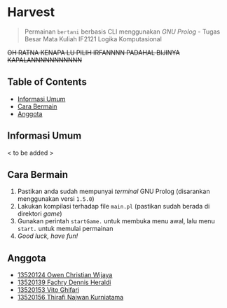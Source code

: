 # Harvest
> Permainan `bertani` berbasis CLI menggunakan _GNU Prolog_ - Tugas Besar Mata Kuliah IF2121 Logika Komputasional


~~OH RATNA KENAPA LU PILIH IRFANNNN PADAHAL BIJINYA KAPALANNNNNNNNNNN~~ 

## Table of Contents
* [Informasi Umum](#informasi-umum)
* [Cara Bermain](#cara-bermain)
* [Anggota](#anggota)
## Informasi Umum
< to be added >

## Cara Bermain
1. Pastikan anda sudah mempunyai _terminal_ GNU Prolog (disarankan menggunakan versi `1.5.0`)
2. Lakukan kompilasi terhadap file `main.pl` (pastikan sudah berada di direktori _game_)
3. Gunakan perintah `startGame.` untuk membuka menu awal, lalu menu `start.` untuk memulai permainan
4. _Good luck, have fun!_

## Anggota
* [13520124 Owen Christian Wijaya](#https://github.com/reverseon)
* [13520139 Fachry Dennis Heraldi](#https://github.com/dennisheraldi)
* [13520153 Vito Ghifari](#https://github.com/VanillaMacchiato)
* [13520156 Thirafi Najwan Kurniatama](#https://github.com/reverseon)
